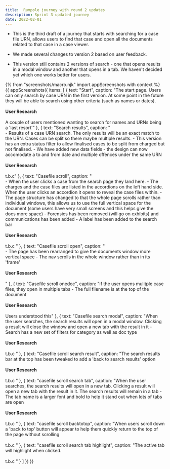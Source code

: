 ```yaml
---
title:  Rumpole journey with round 2 updates
description: Sprint 3 updated journey
date: 2022-02-01
---
```


* This is the third draft of a journey that starts with searching for a case file URN, allows users to find that case and open all the documents related to that case in a case viewer.

* We made several changes to version 2 based on user feedback. 
* This version still contains 2 versions of search - one that opens results in a modal window and another that opens in a tab. We haven't decided yet which one works better for users.

<!-- ## User needs

<b>As a prosecuter </b>
I need to find a case<br />

<b>As a prosecuter </b>
I need to do the thing<br /> -->



{% from "screenshots/macro.njk" import appScreenshots with context %}
{{ appScreenshots({
  items: [
    {
      text: "Start",
       caption: "The start page. Users can only search by case URN in the first version. At some point in the future they will be able to search using other criteria (such as names or dates). <br /><br /> <b>User Research</b><br /><br />A couple of users mentioned wanting to search for names and URNs being a 'last resort'"
    }, 
    {
      text: "Search results",
       caption: "<br/>- Results of a case URN search. The only results will be an exact match to the URN. Cases can be split so there maybe multiple results.
       - This version has an extra status filter to allow finalised cases to be split from charged but not finalised.
       - We have added new data fields - the design can now accomodate a to and from date and multiple offences under the same URN <br /><br /> <b>User Research</b><br /><br />t.b.c"
    }, 
    {
      text: "Casefile scroll",
        caption: "<br/>- When the user clicks a case from the search page they land here.
        - The charges and the case files are listed in the accordions on the left hand side. When the user clicks an accordion it opens to reveal the case files within.
          - The page structure has changed to that the whole page scrolls rather than individual windows, this allows us to use the full vertical space for the document (some users have very small screens and this helps give the docs more space)
        - Forensics has been removed (will go on exhibits) and communications has been added
        - A label has been added to the search bar<br /><br /> <b>User Research</b><br /><br />t.b.c "
    },
        {
      text: "Casefile scroll open",
       caption: "<br />- The page has been rearranged to give the documents window more vertical space
       - The nav scrolls in the whole window rather than in its 'frame'<br /><br /> <b>User Research</b><br /><br />
        "
    },
            {
      text: "Casefile scroll onedoc",
       caption: "If the user opens mulitple case files, they open in multiple tabs
       - The full filename is at the top of the document<br /><br /> <b>User Research</b><br /><br />Users understood this"
    },
                {
      text: "Casefile search modal",
      caption: "When the user searches, the search results will open in a modal window. Clicking a result will close the window and open a new tab with the result in it
      - Search has a new set of filters for category as well as doc type<br /><br /> <b>User Research</b><br /><br /> t.b.c "
    },
    {
          text: "Casefile scroll search result",
      caption: "The search results bar at the top has been tweaked to add a 'back to search results' option<br /><br /> <b>User Research</b><br /><br /> t.b.c "
    },
        {
          text: "casefile scroll search tab",
      caption: "When the user searches, the search results will open in a new tab. Clicking a result will open a new tab with the result in it. The search results will remain in a tab
      - The tab name is a larger font and bold to help it stand out when lots of tabs are open<br /><br /> <b>User Research</b><br /><br /> t.b.c "
    },
            {
          text: "casefile scroll backtotop",
      caption: "When users scroll down a 'back to top' button will appear to help them quickly return to the top of the page without scrolling</b><br /><br /> t.b.c "
    },
                {
          text: "casefile scroll search tab highlight",
      caption: "The active tab will highlight when clicked.</b><br /><br /> t.b.c "
    }
  ]
}) }}



<!-- ## User research -->